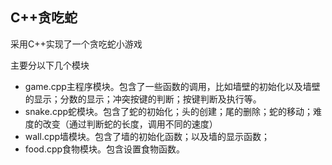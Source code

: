 ## C++贪吃蛇

采用C++实现了一个贪吃蛇小游戏

主要分以下几个模块

- game.cpp主程序模块。包含了一些函数的调用，比如墙壁的初始化以及墙壁的显示；分数的显示；冲突按键的判断；按键判断及执行等。
- snake.cpp蛇模块。包含了蛇的初始化；头的创建；尾的删除；蛇的移动；难度的改变（通过判断蛇的长度，调用不同的速度）
- wall.cpp墙模块。包含了墙的初始化函数；以及墙的显示函数；
- food.cpp食物模块。包含设置食物函数。

